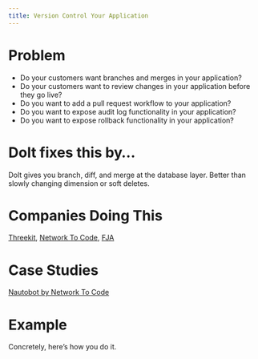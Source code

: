 ```yaml
---
title: Version Control Your Application
---
```


# Problem

* Do your customers want branches and merges in your application? 
* Do your customers want to review changes in your application before they go live? 
* Do you want to add a pull request workflow to your application?
* Do you want to expose audit log functionality in your application?
* Do you want to expose rollback functionality in your application?

# Dolt fixes this by…

Dolt gives you branch, diff, and merge at the database layer. 
Better than slowly changing dimension or soft deletes.

# Companies Doing This

[Threekit](https://www.threekit.com/), [Network To Code](https://www.networktocode.com/), [FJA](https://www.fja.com/)

# Case Studies

[Nautobot by Network To Code](https://www.dolthub.com/blog/2021-11-19-dolt-nautobot/)

# Example

Concretely, here’s how you do it.